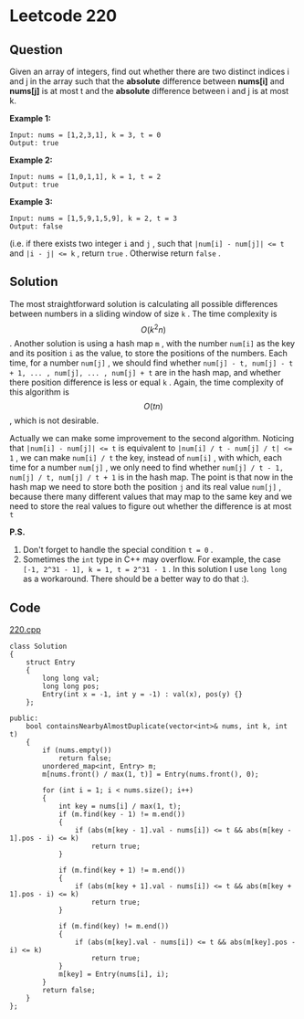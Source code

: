 # Leetcode 220

## Question

Given an array of integers, find out whether there are two distinct indices i and j in the array such that the **absolute** difference between **nums\[i\]** and **nums\[j\]** is at most t and the **absolute** difference between i and j is at most k.

**Example 1:**

```text
Input: nums = [1,2,3,1], k = 3, t = 0
Output: true
```

**Example 2:**

```text
Input: nums = [1,0,1,1], k = 1, t = 2
Output: true
```

**Example 3:**

```text
Input: nums = [1,5,9,1,5,9], k = 2, t = 3
Output: false
```

\(i.e. if there exists two integer `i` and `j` , such that `|num[i] - num[j]| <= t` and `|i - j| <= k` , return `true` . Otherwise return `false` .          



## Solution

The most straightforward solution is calculating all possible differences between numbers in a sliding window of size `k` . The time complexity is $$O(k^2 n)$$. Another solution is using a hash map `m` , with the number `num[i]` as the key and its position `i` as the value, to store the positions of the numbers. Each time, for a number `num[j]` , we should find whether `num[j] - t, num[j] - t + 1, ... , num[j], ... , num[j] + t`  are in the hash map, and whether there position difference is less or equal `k` . Again, the time complexity of this algorithm is $$O(tn)$$, which is not desirable.

Actually we can make some improvement to the second algorithm. Noticing that `|num[i] - num[j]| <= t` is equivalent to `|num[i] / t - num[j] / t| <= 1` , we can make `num[i] / t`  the key, instead of `num[i]` , with which, each time for a number `num[j]` , we only need to find whether `num[j] / t - 1, num[j] / t, num[j] / t + 1` is in the hash map. The point is that now in the hash map we need to store both the position `j` and its real value `num[j]` , because there many different values that may map to the same key and we need to store the real values to figure out whether the difference is at most `t` 

**P.S.**

1. Don't forget to handle the special condition `t = 0` .
2. Sometimes the `int` type in C++ may overflow.  For example, the case `[-1, 2^31 - 1], k = 1, t = 2^31 - 1` . In this solution I use `long long` as a workaround. There should be a better way to do that :\).          

## Code                     

[220.cpp](https://github.com/Peterbotliang/leetcodeNotes/blob/master/220.cpp)

```text
class Solution 
{
    struct Entry
    {
        long long val;
        long long pos;
        Entry(int x = -1, int y = -1) : val(x), pos(y) {}
    };
    
public:
    bool containsNearbyAlmostDuplicate(vector<int>& nums, int k, int t) 
    {
        if (nums.empty())
            return false;
        unordered_map<int, Entry> m;
        m[nums.front() / max(1, t)] = Entry(nums.front(), 0);
        
        for (int i = 1; i < nums.size(); i++)
        {
            int key = nums[i] / max(1, t);
            if (m.find(key - 1) != m.end())
            {
                if (abs(m[key - 1].val - nums[i]) <= t && abs(m[key - 1].pos - i) <= k)
                    return true;
            }
            
            if (m.find(key + 1) != m.end())
            {
                if (abs(m[key + 1].val - nums[i]) <= t && abs(m[key + 1].pos - i) <= k)
                    return true;
            }
            
            if (m.find(key) != m.end())
            {
                if (abs(m[key].val - nums[i]) <= t && abs(m[key].pos - i) <= k)
                    return true;
            }
            m[key] = Entry(nums[i], i);
        }
        return false;
    }
};
```



